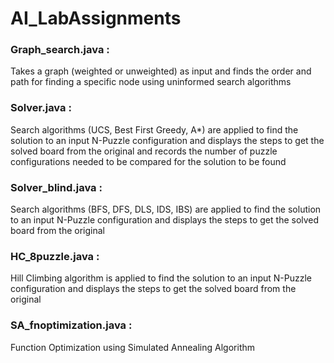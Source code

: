 # AI_LabAssignments
### Graph_search.java :
Takes a graph (weighted or unweighted) as input and finds the order and path for finding a specific node using uninformed search algorithms
### Solver.java :
Search algorithms (UCS, Best First Greedy, A*) are applied to find the solution to an input N-Puzzle configuration and displays the steps to get the solved board from the original and records the number of puzzle
configurations needed to be compared for the solution to be found
### Solver_blind.java :
Search algorithms (BFS, DFS, DLS, IDS, IBS) are applied to find the solution to an input N-Puzzle configuration and displays the steps to get the solved board from the original
### HC_8puzzle.java :
Hill Climbing algorithm is applied to find the solution to an input N-Puzzle configuration and displays the steps to get the solved board from the original
### SA_fnoptimization.java :
Function Optimization using Simulated Annealing Algorithm

